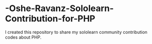 # -Oshe-Ravanz-Sololearn-Contribution-for-PHP
I created this repository to share my sololearn community contribution codes about PHP.
